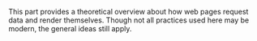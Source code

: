 This part provides a theoretical overview about how web pages request data and render themselves. Though not all practices used here may be modern, the general ideas still apply.